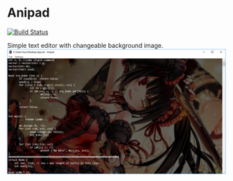 # Anipad
[![Build Status](https://dev.azure.com/aangairbender/Anipad/_apis/build/status/aangairbender.Anipad)](https://dev.azure.com/aangairbender/Anipad/_build/latest?definitionId=1)

Simple text editor with changeable background image.
![Screenshot](screenshot.png)
